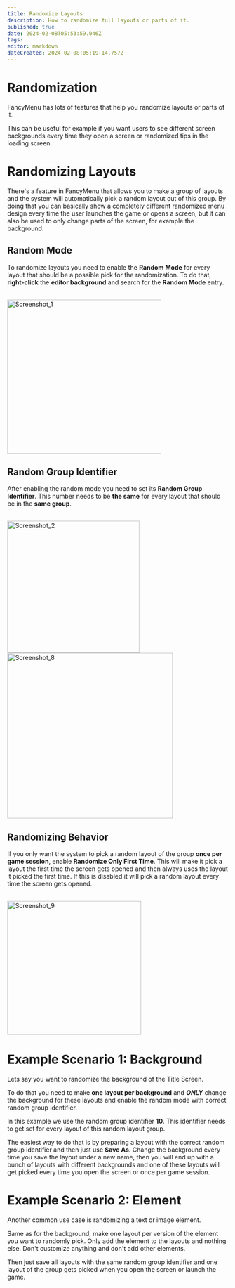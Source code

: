 ```yaml
---
title: Randomize Layouts
description: How to randomize full layouts or parts of it.
published: true
date: 2024-02-08T05:53:59.046Z
tags: 
editor: markdown
dateCreated: 2024-02-08T05:19:14.757Z
---
```


# Randomization

FancyMenu has lots of features that help you randomize layouts or parts of it.

This can be useful for example if you want users to see different screen backgrounds every time they open a screen or randomized tips in the loading screen.

# Randomizing Layouts

There's a feature in FancyMenu that allows you to make a group of layouts and the system will automatically pick a random layout out of this group. By doing that you can basically show a completely different randomized menu design every time the user launches the game or opens a screen, but it can also be used to only change parts of the screen, for example the background.

## Random Mode

To randomize layouts you need to enable the **Random Mode** for every layout that should be a possible pick for the randomization. To do that, **right-click** the **editor background** and search for the **Random Mode** entry.

<br>

<img width="351" alt="Screenshot_1" src="https://github.com/Keksuccino/FancyMenu/assets/35544624/ef0f22d5-2f48-47cd-b526-d12415d8e099">

## Random Group Identifier

After enabling the random mode you need to set its **Random Group Identifier**.
This number needs to be **the same** for every layout that should be in the **same group**.

<br>

<img width="301" alt="Screenshot_2" src="https://github.com/Keksuccino/FancyMenu/assets/35544624/dde0c94e-9729-4251-9aca-32a55c3dfd02">

<br>

<img width="377" alt="Screenshot_8" src="https://github.com/Keksuccino/FancyMenu/assets/35544624/25e7777c-0503-4e54-b866-e85647241eee">

## Randomizing Behavior

If you only want the system to pick a random layout of the group **once per game session**, enable **Randomize Only First Time**. This will make it pick a layout the first time the screen gets opened and then always uses the layout it picked the first time. If this is disabled it will pick a random layout every time the screen gets opened.

<br>

<img width="305" alt="Screenshot_9" src="https://github.com/Keksuccino/FancyMenu/assets/35544624/355e49eb-73b0-4646-aeb2-c6f113f6ce3b">

# Example Scenario 1: Background

Lets say you want to randomize the background of the Title Screen.

To do that you need to make **one layout per background** and _**ONLY**_ change the background for these layouts and enable the random mode with correct random group identifier.

In this example we use the random group identifier **10**. This identifier needs to get set for every layout of this random layout group.

The easiest way to do that is by preparing a layout with the correct random group identifier and then just use **Save As**. Change the background every time you save the layout under a new name, then you will end up with a bunch of layouts with different backgrounds and one of these layouts will get picked every time you open the screen or once per game session.

# Example Scenario 2: Element

Another common use case is randomizing a text or image element.

Same as for the background, make one layout per version of the element you want to randomly pick. Only add the element to the layouts and nothing else. Don't customize anything and don't add other elements.

Then just save all layouts with the same random group identifier and one layout of the group gets picked when you open the screen or launch the game.
